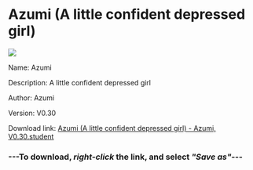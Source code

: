 # Azumi (A little confident depressed girl)

<img src = "https://raw.githubusercontent.com/Arbiter1223/Daigaku-Gurashi-Custom-Students/master/Students/Files/Azumi%20(A%20little%20confident%20depressed%20girl).png">

Name: Azumi

Description: A little confident depressed girl

Author: Azumi

Version: V0.30

Download link: <a href="https://raw.githubusercontent.com/Arbiter1223/Daigaku-Gurashi-Custom-Students/master/Students/Files/Azumi%20(A%20little%20confident%20depressed%20girl)%20-%20Azumi%2C%20V0.30.student">Azumi (A little confident depressed girl) - Azumi, V0.30.student</a>

### ---**To download, _right-click_ the link, and select _"Save as"_**---
